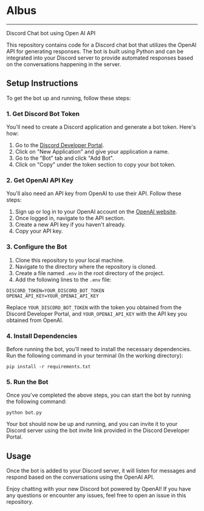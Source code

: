 # Albus
---
Discord Chat bot using Open AI API

This repository contains code for a Discord chat bot that utilizes the OpenAI API for generating responses. The bot is built using Python and can be integrated into your Discord server to provide automated responses based on the conversations happening in the server.

## Setup Instructions

To get the bot up and running, follow these steps:

### 1. Get Discord Bot Token

You'll need to create a Discord application and generate a bot token. Here's how:

1. Go to the [Discord Developer Portal](https://discord.com/developers/applications).
2. Click on "New Application" and give your application a name.
3. Go to the "Bot" tab and click "Add Bot".
4. Click on "Copy" under the token section to copy your bot token.

### 2. Get OpenAI API Key

You'll also need an API key from OpenAI to use their API. Follow these steps:

1. Sign up or log in to your OpenAI account on the [OpenAI website](https://openai.com/).
2. Once logged in, navigate to the API section.
3. Create a new API key if you haven't already.
4. Copy your API key.

### 3. Configure the Bot

1. Clone this repository to your local machine.
2. Navigate to the directory where the repository is cloned.
3. Create a file named `.env` in the root directory of the project.
4. Add the following lines to the `.env` file:

```
DISCORD_TOKEN=YOUR_DISCORD_BOT_TOKEN
OPENAI_API_KEY=YOUR_OPENAI_API_KEY
```

Replace `YOUR_DISCORD_BOT_TOKEN` with the token you obtained from the Discord Developer Portal, and `YOUR_OPENAI_API_KEY` with the API key you obtained from OpenAI.

### 4. Install Dependencies

Before running the bot, you'll need to install the necessary dependencies. Run the following command in your terminal (In the working directory):

```
pip install -r requirements.txt
```


### 5. Run the Bot

Once you've completed the above steps, you can start the bot by running the following command:

```
python bot.py
```


Your bot should now be up and running, and you can invite it to your Discord server using the bot invite link provided in the Discord Developer Portal.

## Usage

Once the bot is added to your Discord server, it will listen for messages and respond based on the conversations using the OpenAI API.

Enjoy chatting with your new Discord bot powered by OpenAI! If you have any questions or encounter any issues, feel free to open an issue in this repository.


